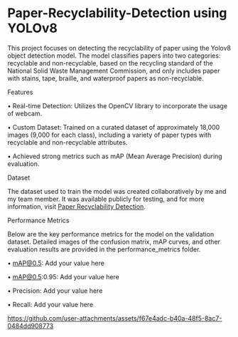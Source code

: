 # Paper-Recyclability-Detection using YOLOv8

This project focuses on detecting the recyclability of paper using the Yolov8 object detection model. The model classifies papers into two categories: recyclable and non-recyclable, based on the recycling standard of the National Solid Waste Management Commission, and only includes paper with stains, tape, braille, and waterproof papers as non-recyclable.

Features

•	Real-time Detection: Utilizes the OpenCV library to incorporate the usage of webcam.

•	Custom Dataset: Trained on a curated dataset of approximately 18,000 images (9,000 for each class), including a variety of paper types with recyclable and non-recyclable attributes.

•	Achieved strong metrics such as mAP (Mean Average Precision) during evaluation.

Dataset

The dataset used to train the model was created collaboratively by me and my team member. It was available publicly for testing, and for more information, visit [Paper Recyclability Detection](https://universe.roboflow.com/serge-de-guzman-and-christian-gomez/paper-recyclability-detection).

Performance Metrics

Below are the key performance metrics for the model on the validation dataset. Detailed images of the confusion matrix, mAP curves, and other evaluation results are provided in the performance_metrics folder.

•	mAP@0.5: Add your value here

•	mAP@0.5:0.95: Add your value here

•	Precision: Add your value here

•	Recall: Add your value here









https://github.com/user-attachments/assets/f67e4adc-b40a-48f5-8ac7-0484dd908773

